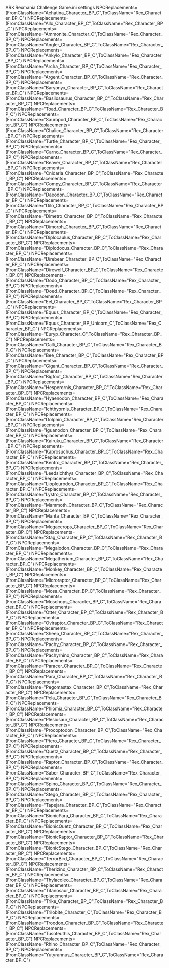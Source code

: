 ARK Rexmania Challenge Game.ini settings
NPCReplacements=(FromClassName="Achatina_Character_BP_C",ToClassName="Rex_Character_BP_C")
NPCReplacements=(FromClassName="Allo_Character_BP_C",ToClassName="Rex_Character_BP_C")
NPCReplacements=(FromClassName="Ammonite_Character_C",ToClassName="Rex_Character_BP_C")
NPCReplacements=(FromClassName="Angler_Character_BP_C",ToClassName="Rex_Character_BP_C")
NPCReplacements=(FromClassName="Ankylo_Character_BP_C",ToClassName="Rex_Character_BP_C")
NPCReplacements=(FromClassName="Archa_Character_BP_C",ToClassName="Rex_Character_BP_C")
NPCReplacements=(FromClassName="Argent_Character_BP_C",ToClassName="Rex_Character_BP_C")
NPCReplacements=(FromClassName="Baryonyx_Character_BP_C",ToClassName="Rex_Character_BP_C")
NPCReplacements=(FromClassName="Basilosaurus_Character_BP_C",ToClassName="Rex_Character_BP_C")
NPCReplacements=(FromClassName="Toad_Character_BP_C",ToClassName="Rex_Character_BP_C")
NPCReplacements=(FromClassName="Sauropod_Character_BP_C",ToClassName="Rex_Character_BP_C")
NPCReplacements=(FromClassName="Chalico_Character_BP_C",ToClassName="Rex_Character_BP_C")
NPCReplacements=(FromClassName="Turtle_Character_BP_C",ToClassName="Rex_Character_BP_C")
NPCReplacements=(FromClassName="Carno_Character_BP_C",ToClassName="Rex_Character_BP_C")
NPCReplacements=(FromClassName="Beaver_Character_BP_C",ToClassName="Rex_Character_BP_C")
NPCReplacements=(FromClassName="Cnidaria_Character_BP_C",ToClassName="Rex_Character_BP_C")
NPCReplacements=(FromClassName="Compy_Character_BP_C",ToClassName="Rex_Character_BP_C")
NPCReplacements=(FromClassName="Daeodon_Character_BP_C",ToClassName="Rex_Character_BP_C")
NPCReplacements=(FromClassName="Dilo_Character_BP_C",ToClassName="Rex_Character_BP_C")
NPCReplacements=(FromClassName="Dimetro_Character_BP_C",ToClassName="Rex_Character_BP_C")
NPCReplacements=(FromClassName="Dimorph_Character_BP_C",ToClassName="Rex_Character_BP_C")
NPCReplacements=(FromClassName="Diplocaulus_Character_BP_C",ToClassName="Rex_Character_BP_C")
NPCReplacements=(FromClassName="Diplodocus_Character_BP_C",ToClassName="Rex_Character_BP_C")
NPCReplacements=(FromClassName="Direbear_Character_BP_C",ToClassName="Rex_Character_BP_C")
NPCReplacements=(FromClassName="Direwolf_Character_BP_C",ToClassName="Rex_Character_BP_C")
NPCReplacements=(FromClassName="Dodo_Character_BP_C",ToClassName="Rex_Character_BP_C")
NPCReplacements=(FromClassName="Doed_Character_BP_C",ToClassName="Rex_Character_BP_C")
NPCReplacements=(FromClassName="Eel_Character_BP_C",ToClassName="Rex_Character_BP_C")
NPCReplacements=(FromClassName="Equus_Character_BP_C",ToClassName="Rex_Character_BP_C")
NPCReplacements=(FromClassName="Equus_Character_BP_Unicorn_C",ToClassName="Rex_Character_BP_C")
NPCReplacements=(FromClassName="Euryp_Character_C",ToClassName="Rex_Character_BP_C")
NPCReplacements=(FromClassName="Galli_Character_BP_C",ToClassName="Rex_Character_BP_C")
NPCReplacements=(FromClassName="Bee_Character_BP_C",ToClassName="Rex_Character_BP_C")
NPCReplacements=(FromClassName="Gigant_Character_BP_C",ToClassName="Rex_Character_BP_C")
NPCReplacements=(FromClassName="Bigfoot_Character_BP_C",ToClassName="Rex_Character_BP_C")
NPCReplacements=(FromClassName="Hesperornis_Character_BP_C",ToClassName="Rex_Character_BP_C")
NPCReplacements=(FromClassName="Hyaenodon_Character_BP_C",ToClassName="Rex_Character_BP_C")
NPCReplacements=(FromClassName="Ichthyornis_Character_BP_C",ToClassName="Rex_Character_BP_C")
NPCReplacements=(FromClassName="Dolphin_Character_BP_C",ToClassName="Rex_Character_BP_C")
NPCReplacements=(FromClassName="Iguanodon_Character_BP_C",ToClassName="Rex_Character_BP_C")
NPCReplacements=(FromClassName="Kairuku_Character_BP_C",ToClassName="Rex_Character_BP_C")
NPCReplacements=(FromClassName="Kaprosuchus_Character_BP_C",ToClassName="Rex_Character_BP_C")
NPCReplacements=(FromClassName="Kentro_Character_BP_C",ToClassName="Rex_Character_BP_C")
NPCReplacements=(FromClassName="Leedsichthys_Character_BP_C",ToClassName="Rex_Character_BP_C")
NPCReplacements=(FromClassName="Liopleurodon_Character_BP_C",ToClassName="Rex_Character_BP_C")
NPCReplacements=(FromClassName="Lystro_Character_BP_C",ToClassName="Rex_Character_BP_C")
NPCReplacements=(FromClassName="Mammoth_Character_BP_C",ToClassName="Rex_Character_BP_C")
NPCReplacements=(FromClassName="Manta_Character_BP_C",ToClassName="Rex_Character_BP_C")
NPCReplacements=(FromClassName="Megacerops_Character_BP_C",ToClassName="Rex_Character_BP_C")
NPCReplacements=(FromClassName="Stag_Character_BP_C",ToClassName="Rex_Character_BP_C")
NPCReplacements=(FromClassName="Megalodon_Character_BP_C",ToClassName="Rex_Character_BP_C")
NPCReplacements=(FromClassName="Megatherium_Character_BP_C",ToClassName="Rex_Character_BP_C")
NPCReplacements=(FromClassName="Monkey_Character_BP_C",ToClassName="Rex_Character_BP_C")
NPCReplacements=(FromClassName="Microraptor_Character_BP_C",ToClassName="Rex_Character_BP_C")
NPCReplacements=(FromClassName="Mosa_Character_BP_C",ToClassName="Rex_Character_BP_C")
NPCReplacements=(FromClassName="Moschops_Character_BP_C",ToClassName="Rex_Character_BP_C")
NPCReplacements=(FromClassName="Otter_Character_BP_C",ToClassName="Rex_Character_BP_C")
NPCReplacements=(FromClassName="Oviraptor_Character_BP_C",ToClassName="Rex_Character_BP_C")
NPCReplacements=(FromClassName="Sheep_Character_BP_C",ToClassName="Rex_Character_BP_C")
NPCReplacements=(FromClassName="Pachy_Character_BP_C",ToClassName="Rex_Character_BP_C")
NPCReplacements=(FromClassName="Pachyrhino_Character_BP_C",ToClassName="Rex_Character_BP_C")
NPCReplacements=(FromClassName="Paracer_Character_BP_C",ToClassName="Rex_Character_BP_C")
NPCReplacements=(FromClassName="Para_Character_BP_C",ToClassName="Rex_Character_BP_C")
NPCReplacements=(FromClassName="Pegomastax_Character_BP_C",ToClassName="Rex_Character_BP_C")
NPCReplacements=(FromClassName="Pela_Character_BP_C",ToClassName="Rex_Character_BP_C")
NPCReplacements=(FromClassName="Phiomia_Character_BP_C",ToClassName="Rex_Character_BP_C")
NPCReplacements=(FromClassName="Plesiosaur_Character_BP_C",ToClassName="Rex_Character_BP_C")
NPCReplacements=(FromClassName="Procoptodon_Character_BP_C",ToClassName="Rex_Character_BP_C")
NPCReplacements=(FromClassName="Ptero_Character_BP_C",ToClassName="Rex_Character_BP_C")
NPCReplacements=(FromClassName="Quetz_Character_BP_C",ToClassName="Rex_Character_BP_C")
NPCReplacements=(FromClassName="Raptor_Character_BP_C",ToClassName="Rex_Character_BP_C")
NPCReplacements=(FromClassName="Saber_Character_BP_C",ToClassName="Rex_Character_BP_C")
NPCReplacements=(FromClassName="Spino_Character_BP_C",ToClassName="Rex_Character_BP_C")
NPCReplacements=(FromClassName="Stego_Character_BP_C",ToClassName="Rex_Character_BP_C")
NPCReplacements=(FromClassName="Tapejara_Character_BP_C",ToClassName="Rex_Character_BP_C")
NPCReplacements=(FromClassName="BionicPara_Character_BP_C",ToClassName="Rex_Character_BP_C")
NPCReplacements=(FromClassName="BionicQuetz_Character_BP_C",ToClassName="Rex_Character_BP_C")
NPCReplacements=(FromClassName="BionicRaptor_Character_BP_C",ToClassName="Rex_Character_BP_C")
NPCReplacements=(FromClassName="BionicStego_Character_BP_C",ToClassName="Rex_Character_BP_C")
NPCReplacements=(FromClassName="TerrorBird_Character_BP_C",ToClassName="Rex_Character_BP_C")
NPCReplacements=(FromClassName="Therizino_Character_BP_C",ToClassName="Rex_Character_BP_C")
NPCReplacements=(FromClassName="Thylacoleo_Character_BP_C",ToClassName="Rex_Character_BP_C")
NPCReplacements=(FromClassName="Titanosaur_Character_BP_C",ToClassName="Rex_Character_BP_C")
NPCReplacements=(FromClassName="Trike_Character_BP_C",ToClassName="Rex_Character_BP_C")
NPCReplacements=(FromClassName="Trilobite_Character_C",ToClassName="Rex_Character_BP_C")
NPCReplacements=(FromClassName="Troodon_Character_BP_C",ToClassName="Rex_Character_BP_C")
NPCReplacements=(FromClassName="Tusoteuthis_Character_BP_C",ToClassName="Rex_Character_BP_C")
NPCReplacements=(FromClassName="Rhino_Character_BP_C",ToClassName="Rex_Character_BP_C")
NPCReplacements=(FromClassName="Yutyrannus_Character_BP_C",ToClassName="Rex_Character_BP_C")
